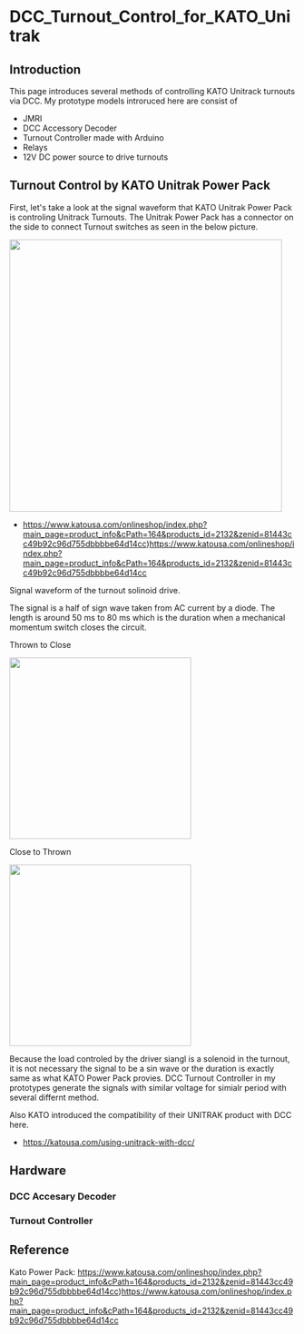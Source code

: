 # DCC_Turnout_Control_for_KATO_Unitrak
## Introduction
This page introduces several methods of controlling KATO Unitrack turnouts via DCC.
My prototype models introruced here are consist of
* JMRI
* DCC Accessory Decoder
* Turnout Controller made with Arduino
* Relays
* 12V DC power source to drive turnouts

## Turnout Control by KATO Unitrak Power Pack
First, let's take a look at the signal waveform that KATO Unitrak Power Pack is controling Unitrack Turnouts.
The Unitrak Power Pack has a connector on the side to connect Turnout switches as seen in the below picture.

<img src="https://github.com/ktomoma/DCC_Turnout_Control_for_KATO_Unitrak/assets/131932595/ceae95d0-d266-4a1e-84e9-1a6f170ed1ce" width="480">

* https://www.katousa.com/onlineshop/index.php?main_page=product_info&cPath=164&products_id=2132&zenid=81443cc49b92c96d755dbbbbe64d14cc)https://www.katousa.com/onlineshop/index.php?main_page=product_info&cPath=164&products_id=2132&zenid=81443cc49b92c96d755dbbbbe64d14cc


Signal waveform of the turnout solinoid drive.

The signal is a half of sign wave taken from AC current by a diode. The length is around 50 ms to 80 ms which is the duration when a mechanical momentum switch closes the circuit. 

Thrown to Close

<img src="https://github.com/ktomoma/DCC_Turnout_Control_for_KATO_Unitrak/assets/131932595/acc10296-d4a9-430c-89dd-d6b8d84e86cd" width="320">

Close to Thrown

<img src="https://github.com/ktomoma/DCC_Turnout_Control_for_KATO_Unitrak/assets/131932595/5508c496-36ad-4099-b653-a0bd93618ae0" width="320">

Because the load controled by the driver siangl is a solenoid in the turnout, it is not necessary the signal to be a sin wave or the duration is exactly same as what KATO Power Pack provies.
DCC Turnout Controller in my prototypes generate the signals with similar voltage for simialr period with several differnt method.

Also KATO introduced the compatibility of their UNITRAK product with DCC here.
* https://katousa.com/using-unitrack-with-dcc/

## Hardware
### DCC Accesary Decoder
### Turnout Controller

## Reference
Kato Power Pack: https://www.katousa.com/onlineshop/index.php?main_page=product_info&cPath=164&products_id=2132&zenid=81443cc49b92c96d755dbbbbe64d14cc)https://www.katousa.com/onlineshop/index.php?main_page=product_info&cPath=164&products_id=2132&zenid=81443cc49b92c96d755dbbbbe64d14cc

